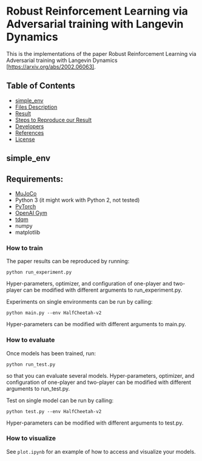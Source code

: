 # Robust Reinforcement Learning via Adversarial training with Langevin Dynamics

This is the implementations of the paper Robust Reinforcement Learning via Adversarial training with Langevin Dynamics [https://arxiv.org/abs/2002.06063].

## Table of Contents
- [simple_env](#simple_env)
- [Files Description](#files-description)
- [Result](#result)
- [Steps to Reproduce our Result](#steps-to-reproduce-our-result)
- [Developers](#developers)
- [References](#references)
- [License](#license)

## simple_env
## Requirements:
* [MuJoCo](http://mujoco.org)
* Python 3 (it might work with Python 2, not tested)
* [PyTorch](http://pytorch.org/)
* [OpenAI Gym](https://github.com/openai/gym)
* [tdqm](https://github.com/tqdm/tqdm)
* numpy
* matplotlib

### How to train
The paper results can be reproduced by running:
```
python run_experiment.py
```
Hyper-parameters, optimizer, and configuration of one-player and two-player can be modified with different arguments to run_experiment.py.

Experiments on single environments can be run by calling:
```
python main.py --env HalfCheetah-v2
```
Hyper-parameters can be modified with different arguments to main.py.

### How to evaluate
Once models has been trained, run:
```
python run_test.py
```
so that you can evaluate several models. Hyper-parameters, optimizer, and configuration of one-player and two-player can be modified with different arguments to run_test.py.

Test on single model can be run by calling:
```
python test.py --env HalfCheetah-v2
```
Hyper-parameters can be modified with different arguments to test.py.

### How to visualize

See `plot.ipynb` for an example of how to access and visualize your models.

